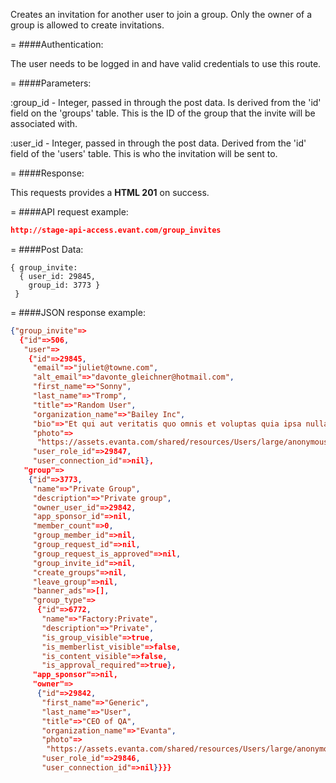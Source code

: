 <!-- --- title: POST /group_invites -->

Creates an invitation for another user to join a group. Only the owner of a group is allowed to create invitations.

=
####Authentication:

The user needs to be logged in and have valid credentials to use this route.

=
####Parameters:

:group_id - Integer, passed in through the post data. Is derived from the 'id' field on the 'groups' table. This is the ID of the group that the invite will be associated with.

:user_id - Integer, passed in through the post data. Derived from the 'id' field of the 'users' table. This is who the invitation will be sent to.

=
####Response:

This requests provides a <strong>HTML 201</strong> on success.

=
####API request example:
```json
http://stage-api-access.evant.com/group_invites
```

=
####Post Data:
```
{ group_invite: 
  { user_id: 29845, 
    group_id: 3773 } 
 }
```

=
####JSON response example:

```json
{"group_invite"=>
  {"id"=>506,
   "user"=>
    {"id"=>29845,
     "email"=>"juliet@towne.com",
     "alt_email"=>"davonte_gleichner@hotmail.com",
     "first_name"=>"Sonny",
     "last_name"=>"Tromp",
     "title"=>"Random User",
     "organization_name"=>"Bailey Inc",
     "bio"=>"Et qui aut veritatis quo omnis et voluptas quia ipsa nulla.",
     "photo"=>
      "https://assets.evanta.com/shared/resources/Users/large/anonymous2.jpg",
     "user_role_id"=>29847,
     "user_connection_id"=>nil},
   "group"=>
    {"id"=>3773,
     "name"=>"Private Group",
     "description"=>"Private group",
     "owner_user_id"=>29842,
     "app_sponsor_id"=>nil,
     "member_count"=>0,
     "group_member_id"=>nil,
     "group_request_id"=>nil,
     "group_request_is_approved"=>nil,
     "group_invite_id"=>nil,
     "create_groups"=>nil,
     "leave_group"=>nil,
     "banner_ads"=>[],
     "group_type"=>
      {"id"=>6772,
       "name"=>"Factory:Private",
       "description"=>"Private",
       "is_group_visible"=>true,
       "is_memberlist_visible"=>false,
       "is_content_visible"=>false,
       "is_approval_required"=>true},
     "app_sponsor"=>nil,
     "owner"=>
      {"id"=>29842,
       "first_name"=>"Generic",
       "last_name"=>"User",
       "title"=>"CEO of QA",
       "organization_name"=>"Evanta",
       "photo"=>
        "https://assets.evanta.com/shared/resources/Users/large/anonymous2.jpg",
       "user_role_id"=>29846,
       "user_connection_id"=>nil}}}}
```